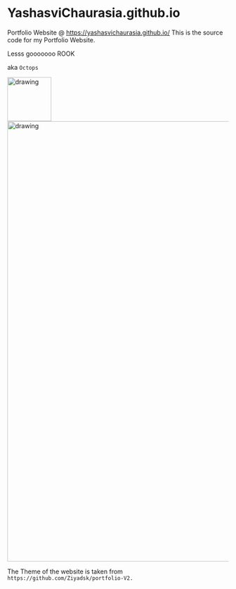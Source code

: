 # YashasviChaurasia.github.io
Portfolio Website @ https://yashasvichaurasia.github.io/
This is the source code for my Portfolio Website.

Lesss gooooooo ROOK


 aka `Octops`


<img align="center" src="https://github.githubassets.com/images/mona-loading-default.gif" alt="drawing" width="100"/>

<img align="center" src="https://rook.io/images/index-what-is-rook.svg" alt="drawing" width="1000"/>

The Theme of the website is taken from `https://github.com/Ziyadsk/portfolio-V2.`
